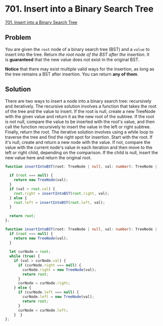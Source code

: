 # 701. Insert into a Binary Search Tree

[701. Insert into a Binary Search Tree](https://leetcode.com/problems/insert-into-a-binary-search-tree/)

## Problem

You are given the `root` node of a binary search tree (BST) and a `value` to insert into the tree. Return _the root node of the BST after the insertion_. It is **guaranteed** that the new value does not exist in the original BST.

**Notice** that there may exist multiple valid ways for the insertion, as long as the tree remains a BST after insertion. You can return **any of them**.

## Solution

There are two ways to insert a node into a binary search tree: recursively and iteratively.
The recursive solution involves a function that takes the root of the tree and the value to insert. If the root is null, create a new TreeNode with the given value and return it as the new root of the subtree. If the root is not null, compare the value to be inserted with the root's value, and then call the function recursively to insert the value in the left or right subtree. Finally, return the root.
The iterative solution involves using a while loop to traverse the tree and find the right spot for insertion. Start with the root. If it's null, create and return a new node with the value. If not, compare the value with the current node's value in each iteration and then move to the left or right child, depending on the comparison. If the child is null, insert the new value here and return the original root.

```typescript
function insertIntoBST(root: TreeNode | null, val: number): TreeNode | null {  
  
  if (root === null) {  
    return new TreeNode(val);  
  }  
  if (val > root.val) {  
    root.right = insertIntoBST(root.right, val);  
  } else {  
    root.left = insertIntoBST(root.left, val);  
  }  
  
  return root;  
};

function insertIntoBST(root: TreeNode | null, val: number): TreeNode | null {  
  if (root === null) {  
    return new TreeNode(val);  
  }  
  
  let curNode = root;  
  while (true) {  
    if (val > curNode.val) {  
      if (curNode.right === null) {  
        curNode.right = new TreeNode(val);  
        return root;  
      }  
      curNode = curNode.right;  
    } else {  
      if (curNode.left === null) {  
        curNode.left = new TreeNode(val);  
        return root;  
      }  
      curNode = curNode.left;  
    }  }  
};
```
